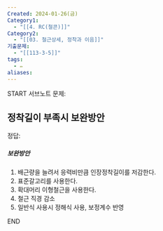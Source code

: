 ```yaml
---
Created: 2024-01-26(금)
Category1:
  - "[[4. RC(철콘)]]"
Category2:
  - "[[03. 철근상세, 정착과 이음]]"
기출문제:
  - "[[113-3-5]]"
tags:
  - ✏️
aliases:
---
```

START
서브노트
문제:  
## 정착길이 부족시 보완방안 

정답: 

##### 보완방안
1. 배근량을 늘려서 응력비만큼 인장정착길이를 저감한다.
2. 표준갈고리를 사용한다.
3. 확대머리 이형철근을 사용한다.
4. 철근 직경 감소
5. 일반식 사용시 정해식 사용, 보정계수 반영
<!--ID: 1706271273002-->
END

